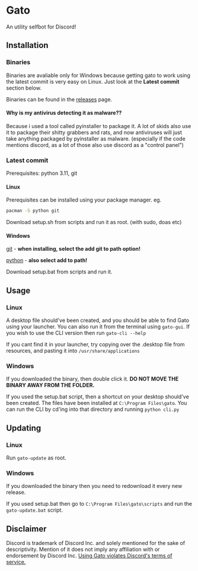 #   Gato

An utility selfbot for Discord!

## Installation

### Binaries

Binaries are avaliable only for Windows because getting gato to work using the latest commit is very easy on Linux. Just look at the **Latest commit** section below.

Binaries can be found in the [releases](https://github.com/s-liwka/gato/releases) page.

#### Why is my antivirus detecting it as malware??

Because i used a tool called pyinstaller to package it. A lot of skids also use it to package their shitty grabbers and rats, and now antiviruses will just take anything packaged by pyinstaller as malware. (especially if the code mentions discord, as a lot of those also use discord as a "control panel")


### Latest commit
Prerequisites: python 3.11, git


#### Linux

Prerequisites can be installed using your package manager. eg.
```sh
pacman -S python git
```

Download setup.sh from scripts and run it as root. (with sudo, doas etc)

#### Windows

[git](https://git-scm.com/download/win) - **when installing, select the add git to path option!**

[python](https://www.python.org/downloads/) - **also select add to path!**

Download setup.bat from scripts and run it.

## Usage

### Linux

A desktop file should've been created, and you should be able to find Gato using your launcher.
You can also run it from the terminal using `gato-gui`. If you wish to use the CLI version then run `gato-cli --help`

If you cant find it in your launcher, try copying over the .desktop file from resources, and pasting it into `/usr/share/applications`

### Windows

If you downloaded the binary, then double click it. **DO NOT MOVE THE BINARY AWAY FROM THE FOLDER.**

If you used the setup.bat script, then a shortcut on your desktop should've been created. The files have been installed at `C:\Program Files\gato`. You can run the CLI by cd'ing into that directory and running `python cli.py`


## Updating

### Linux

Run `gato-update` as root.

### Windows

If you downloaded the binary then you need to redownload it every new release.

If you used setup.bat then go to `C:\Program Files\gato\scripts` and run the `gato-update.bat` script.

## Disclaimer

Discord is trademark of Discord Inc. and solely mentioned for the sake of descriptivity. Mention of it does not imply any affiliation with or endorsement by Discord Inc.
[Using Gato violates Discord's terms of service.](https://support.discord.com/hc/en-us/articles/115002192352-Automated-user-accounts-self-bots)
